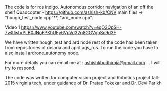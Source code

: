 The code is for ros indigo.
Autonomous corridor navigation of an off the shelf Quadcopter - https://github.com/ashish-kb/CNV 
main files -> "hough_test_node.cpp"**, "ard_node.cpp". 

Video 1 https://www.youtube.com/watch?v=egO3QpSH-7w&list=PLB0JNoFPXhUEy6VpVd32q8GGVgbSc9d3F

We have written hough_test and ard node rest of the code has been taken from repositories of rosaria and apriltags_ros.
To run the code you have to also install ardrone_autonomy node.


For more details you can email me at : ashishkbudhiraja@gmail.com  ... I will try to respond. 

The code was written for computer vision project and Robotics project fall-2015 virginia tech, under guidance of Dr. Pratap Tokekar and Dr. Devi Parikh


